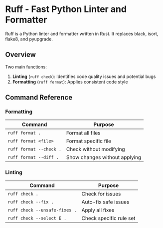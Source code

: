 # Ruff - Fast Python Linter and Formatter

Ruff is a Python linter and formatter written in Rust. It replaces black, isort, flake8, and pyupgrade.

## Overview

Two main functions:

1. **Linting** (`ruff check`): Identifies code quality issues and potential bugs
2. **Formatting** (`ruff format`): Applies consistent code style

## Command Reference

### Formatting

| Command | Purpose |
|---------|---------|
| `ruff format .` | Format all files |
| `ruff format <file>` | Format specific file |
| `ruff format --check .` | Check without modifying |
| `ruff format --diff .` | Show changes without applying |

### Linting

| Command | Purpose |
|---------|---------|
| `ruff check .` | Check for issues |
| `ruff check --fix .` | Auto-fix safe issues |
| `ruff check --unsafe-fixes .` | Apply all fixes |
| `ruff check --select E .` | Check specific rule set |
